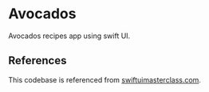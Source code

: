 # Avocados
Avocados recipes app using swift UI.

## References
This codebase is referenced from [swiftuimasterclass.com](https://swiftuimasterclass.com/).

